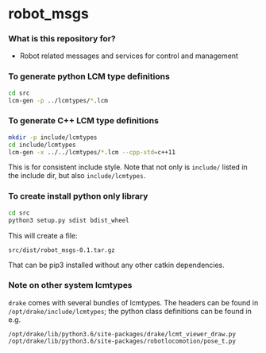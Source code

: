# robot_msgs #

### What is this repository for? ###
* Robot related messages and services for control and management

### To generate python LCM type definitions

```bash
cd src
lcm-gen -p ../lcmtypes/*.lcm
```

### To generate C++ LCM type definitions

```bash
mkdir -p include/lcmtypes
cd include/lcmtypes
lcm-gen -x ../../lcmtypes/*.lcm --cpp-std=c++11
```
This is for consistent include style. Note that not only is `include/` listed in the include dir, but also `include/lcmtypes`.

### To create install python only library

```bash
cd src
python3 setup.py sdist bdist_wheel
```
This will create a file:

 ```src/dist/robot_msgs-0.1.tar.gz```

That can be pip3 installed without any other catkin dependencies.

### Note on other system lcmtypes

`drake` comes with several bundles of lcmtypes. The headers can be found in `/opt/drake/include/lcmtypes`; the python class definitions can be found in e.g.
```
/opt/drake/lib/python3.6/site-packages/drake/lcmt_viewer_draw.py
/opt/drake/lib/python3.6/site-packages/robotlocomotion/pose_t.py
```
